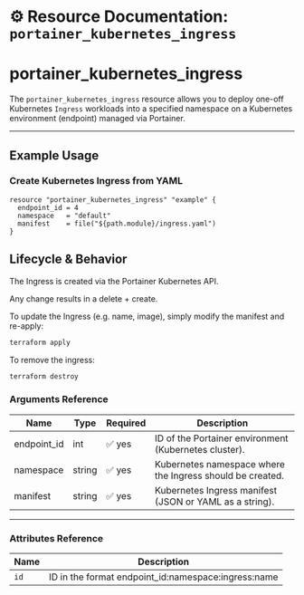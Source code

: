 # ⚙️ **Resource Documentation: `portainer_kubernetes_ingress`**

# portainer_kubernetes_ingress

The `portainer_kubernetes_ingress` resource allows you to deploy one-off Kubernetes `Ingress` workloads into a specified namespace on a Kubernetes environment (endpoint) managed via Portainer.

---

## Example Usage
### Create Kubernetes Ingress from YAML
```hcl
resource "portainer_kubernetes_ingress" "example" {
  endpoint_id = 4
  namespace   = "default"
  manifest    = file("${path.module}/ingress.yaml")
}
```

## Lifecycle & Behavior
The Ingress is created via the Portainer Kubernetes API.

Any change results in a delete + create.

To update the Ingress (e.g. name, image), simply modify the manifest and re-apply:

```sh
terraform apply
```

To remove the ingress:
```sh
terraform destroy
```

### Arguments Reference
| Name        | Type   | Required | Description                                                  |
|-------------|--------|----------|--------------------------------------------------------------|
| endpoint_id | int    | ✅ yes   | ID of the Portainer environment (Kubernetes cluster).        |
| namespace   | string | ✅ yes   | Kubernetes namespace where the Ingress should be created.    |
| manifest    | string | ✅ yes   | Kubernetes Ingress manifest (JSON or YAML as a string).      |

---

### Attributes Reference
| Name | Description                               |
|------|-------------------------------------------|
| `id` | 	ID in the format endpoint_id:namespace:ingress:name    |

